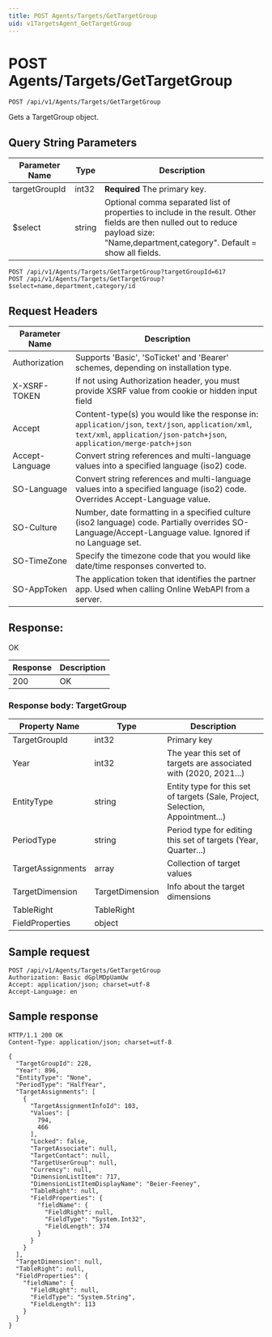 ```yaml
---
title: POST Agents/Targets/GetTargetGroup
uid: v1TargetsAgent_GetTargetGroup
---
```


# POST Agents/Targets/GetTargetGroup

```http
POST /api/v1/Agents/Targets/GetTargetGroup
```

Gets a TargetGroup object.







## Query String Parameters

| Parameter Name | Type |  Description |
|----------------|------|--------------|
| targetGroupId | int32 | **Required** The primary key. |
| $select | string |  Optional comma separated list of properties to include in the result. Other fields are then nulled out to reduce payload size: "Name,department,category". Default = show all fields. |

```http
POST /api/v1/Agents/Targets/GetTargetGroup?targetGroupId=617
POST /api/v1/Agents/Targets/GetTargetGroup?$select=name,department,category/id
```


## Request Headers

| Parameter Name | Description |
|----------------|-------------|
| Authorization  | Supports 'Basic', 'SoTicket' and 'Bearer' schemes, depending on installation type. |
| X-XSRF-TOKEN   | If not using Authorization header, you must provide XSRF value from cookie or hidden input field |
| Accept         | Content-type(s) you would like the response in: `application/json`, `text/json`, `application/xml`, `text/xml`, `application/json-patch+json`, `application/merge-patch+json` |
| Accept-Language | Convert string references and multi-language values into a specified language (iso2) code. |
| SO-Language | Convert string references and multi-language values into a specified language (iso2) code. Overrides Accept-Language value. |
| SO-Culture | Number, date formatting in a specified culture (iso2 language) code. Partially overrides SO-Language/Accept-Language value. Ignored if no Language set. |
| SO-TimeZone | Specify the timezone code that you would like date/time responses converted to. |
| SO-AppToken | The application token that identifies the partner app. Used when calling Online WebAPI from a server. |


## Response:

OK

| Response | Description |
|----------------|-------------|
| 200 | OK |

### Response body: TargetGroup

| Property Name | Type |  Description |
|----------------|------|--------------|
| TargetGroupId | int32 | Primary key |
| Year | int32 | The year this set of targets are associated with (2020, 2021...) |
| EntityType | string | Entity type for this set of targets (Sale, Project, Selection, Appointment...) |
| PeriodType | string | Period type for editing this set of targets (Year, Quarter...) |
| TargetAssignments | array | Collection of target values |
| TargetDimension | TargetDimension | Info about the target dimensions |
| TableRight | TableRight |  |
| FieldProperties | object |  |

## Sample request

```http!
POST /api/v1/Agents/Targets/GetTargetGroup
Authorization: Basic dGplMDpUamUw
Accept: application/json; charset=utf-8
Accept-Language: en
```

## Sample response

```http_
HTTP/1.1 200 OK
Content-Type: application/json; charset=utf-8

{
  "TargetGroupId": 228,
  "Year": 896,
  "EntityType": "None",
  "PeriodType": "HalfYear",
  "TargetAssignments": [
    {
      "TargetAssignmentInfoId": 103,
      "Values": [
        794,
        466
      ],
      "Locked": false,
      "TargetAssociate": null,
      "TargetContact": null,
      "TargetUserGroup": null,
      "Currency": null,
      "DimensionListItem": 717,
      "DimensionListItemDisplayName": "Beier-Feeney",
      "TableRight": null,
      "FieldProperties": {
        "fieldName": {
          "FieldRight": null,
          "FieldType": "System.Int32",
          "FieldLength": 374
        }
      }
    }
  ],
  "TargetDimension": null,
  "TableRight": null,
  "FieldProperties": {
    "fieldName": {
      "FieldRight": null,
      "FieldType": "System.String",
      "FieldLength": 113
    }
  }
}
```